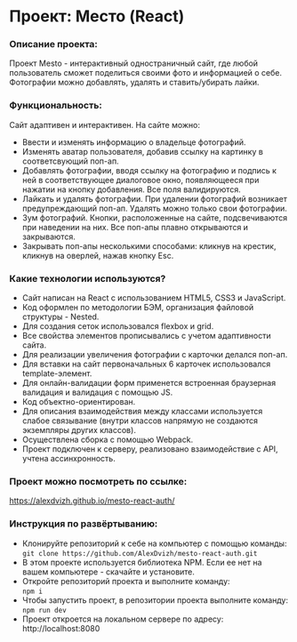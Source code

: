 # Проект: Место (React)

### Описание проекта:
Проект Mesto - интерактивный одностраничный сайт, где любой пользователь сможет поделиться своими фото и информацией о себе. Фотографии можно добавлять, удалять и ставить/убирать лайки.

### Функциональность:
Сайт адаптивен и интерактивен. На сайте можно:
- Ввести и изменять информацию о владельце фотографий.
- Изменять аватар пользователя, добавив ссылку на картинку в соответсвующий поп-ап.
- Добавлять фотографии, вводя ссылку на фотографию и подпись к ней в соответствующее диалоговое окно, появляющееся при нажатии на кнопку добавления. Все поля валидируются.
- Лайкать и удалять фотографии. При удалении фотографий возникает предупреждающий поп-ап. Удалять можно только свои фотографии.
- Зум фотографий. Кнопки, расположенные на сайте, подсвечиваются при наведении на них. Все поп-апы плавно открываются и закрываются.
- Закрывать поп-апы несколькими способами: кликнув на крестик, кликнув на оверлей, нажав кнопку Esc.

### Какие технологии используются?
- Сайт написан на React с использованием HTML5, CSS3 и JavaScript.
- Код оформлен по методологии БЭМ, организация файловой структуры - Nested.
- Для создания сеток использовался flexbox и grid.
- Все свойства элементов прописывались с учетом адаптивности сайта.
- Для реализации увеличения фотографии с карточки делался поп-ап.
- Для вставки на сайт первоначальных 6 карточек использовался template-элемент.
- Для онлайн-валидации форм применется встроенная браузерная валидация и валидация с помощью JS.
- Код объектно-ориентирован.
- Для описания взаимодействия между классами используется слабое связывание (внутри классов напрямую не создаются экземпляры других классов).
- Осуществлена сборка с помощью Webpack.
- Проект подключен к серверу, реализовано взаимодействие с API, учтена ассинхронность.

### Проект можно посмотреть по ссылке:
https://alexdvizh.github.io/mesto-react-auth/

### Инструкция по развёртыванию:
- Клонируйте репозиторий к себе на компьютер с помощью команды:    
`git clone https://github.com/AlexDvizh/mesto-react-auth.git`   
- В этом проекте используется библиотека NPM. Если ее нет на вашем компьютере - скачайте и установите.
- Откройте репозиторий проекта и выполните команду:    
`npm i`    
- Чтобы запустить проект, в репозитории проекта выполните команду:    
`npm run dev`    
- Проект откроется на локальном сервере по адресу: http://localhost:8080
